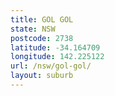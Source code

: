 ```yaml
---
title: GOL GOL
state: NSW
postcode: 2738
latitude: -34.164709
longitude: 142.225122
url: /nsw/gol-gol/
layout: suburb
---
```

